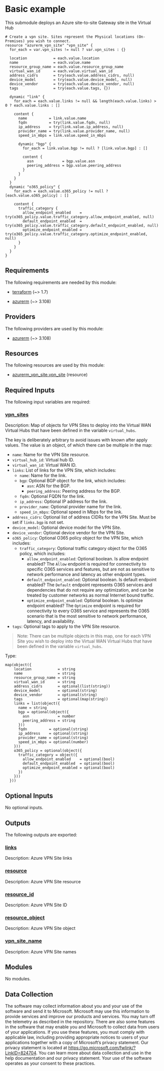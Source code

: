 <!-- BEGIN_TF_DOCS -->
# Basic example

This submodule deploys an Azure site-to-site Gateway site in the Virtual Hub

```hcl
# Create a vpn site. Sites represent the Physical locations (On-Premises) you wish to connect.
resource "azurerm_vpn_site" "vpn_site" {
  for_each = var.vpn_sites != null ? var.vpn_sites : {}

  location            = each.value.location
  name                = each.value.name
  resource_group_name = each.value.resource_group_name
  virtual_wan_id      = each.value.virtual_wan_id
  address_cidrs       = try(each.value.address_cidrs, null)
  device_model        = try(each.value.device_model, null)
  device_vendor       = try(each.value.device_vendor, null)
  tags                = try(each.value.tags, {})

  dynamic "link" {
    for_each = each.value.links != null && length(each.value.links) > 0 ? each.value.links : []

    content {
      name          = link.value.name
      fqdn          = try(link.value.fqdn, null)
      ip_address    = try(link.value.ip_address, null)
      provider_name = try(link.value.provider_name, null)
      speed_in_mbps = link.value.speed_in_mbps

      dynamic "bgp" {
        for_each = link.value.bgp != null ? [link.value.bgp] : []

        content {
          asn             = bgp.value.asn
          peering_address = bgp.value.peering_address
        }
      }
    }
  }
  dynamic "o365_policy" {
    for_each = each.value.o365_policy != null ? [each.value.o365_policy] : []

    content {
      traffic_category {
        allow_endpoint_enabled    = try(o365_policy.value.traffic_category.allow_endpoint_enabled, null)
        default_endpoint_enabled  = try(o365_policy.value.traffic_category.default_endpoint_enabled, null)
        optimize_endpoint_enabled = try(o365_policy.value.traffic_category.optimize_endpoint_enabled, null)
      }
    }
  }
}
```

<!-- markdownlint-disable MD033 -->
## Requirements

The following requirements are needed by this module:

- <a name="requirement_terraform"></a> [terraform](#requirement\_terraform) (~> 1.7)

- <a name="requirement_azurerm"></a> [azurerm](#requirement\_azurerm) (~> 3.108)

## Providers

The following providers are used by this module:

- <a name="provider_azurerm"></a> [azurerm](#provider\_azurerm) (~> 3.108)

## Resources

The following resources are used by this module:

- [azurerm_vpn_site.vpn_site](https://registry.terraform.io/providers/hashicorp/azurerm/latest/docs/resources/vpn_site) (resource)

<!-- markdownlint-disable MD013 -->
## Required Inputs

The following input variables are required:

### <a name="input_vpn_sites"></a> [vpn\_sites](#input\_vpn\_sites)

Description:   Map of objects for VPN Sites to deploy into the Virtual WAN Virtual Hubs that have been defined in the variable `virtual_hubs`.

  The key is deliberately arbitrary to avoid issues with known after apply values. The value is an object, of which there can be multiple in the map:

  - `name`: Name for the VPN Site resource.
  - `virtual_hub_id`: Virtual hub ID.
  - `virtual_wan_id`: Virtual WAN ID.
  - `links`: List of links for the VPN Site, which includes:
    - `name`: Name for the link.
    - `bgp`: Optional BGP object for the link, which includes:
      - `asn`: ASN for the BGP.
      - `peering_address`: Peering address for the BGP.
    - `fqdn`: Optional FQDN for the link.
    - `ip_address`: Optional IP address for the link.
    - `provider_name`: Optional provider name for the link.
    - `speed_in_mbps`: Optional speed in Mbps for the link.
  - `address_cidrs`: Optional list of address CIDRs for the VPN Site. Must be set if `links.bgp` is not set.
  - `device_model`: Optional device model for the VPN Site.
  - `device_vendor`: Optional device vendor for the VPN Site.
  - `o365_policy`: Optional O365 policy object for the VPN Site, which includes:
    - `traffic_category`: Optional traffic category object for the O365 policy, which includes:
      - `allow_endpoint_enabled`: Optional boolean. Is allow endpoint enabled? The `Allow` endpoint is required for connectivity to specific O365 services and features, but are not as sensitive to network performance and latency as other endpoint types.
      - `default_endpoint_enabled`: Optional boolean. Is default endpoint enabled? The `Default` endpoint represents O365 services and dependencies that do not require any optimization, and can be treated by customer networks as normal Internet bound traffic.
      - `optimize_endpoint_enabled`: Optional boolean. Is optimize endpoint enabled? The `Optimize` endpoint is required for connectivity to every O365 service and represents the O365 scenario that is the most sensitive to network performance, latency, and availability.
  - `tags`: Optional tags to apply to the VPN Site resource.

  > Note: There can be multiple objects in this map, one for each VPN Site you wish to deploy into the Virtual WAN Virtual Hubs that have been defined in the variable `virtual_hubs`.

Type:

```hcl
map(object({
    location            = string
    name                = string
    resource_group_name = string
    virtual_wan_id      = string
    address_cidrs       = optional(list(string))
    device_model        = optional(string)
    device_vendor       = optional(string)
    tags                = optional(map(string))
    links = list(object({
      name = string
      bgp = optional(object({
        asn             = number
        peering_address = string
      }))
      fqdn          = optional(string)
      ip_address    = optional(string)
      provider_name = optional(string)
      speed_in_mbps = optional(number)
    }))
    o365_policy = optional(object({
      traffic_category = object({
        allow_endpoint_enabled    = optional(bool)
        default_endpoint_enabled  = optional(bool)
        optimize_endpoint_enabled = optional(bool)
      })
    }))
  }))
```

## Optional Inputs

No optional inputs.

## Outputs

The following outputs are exported:

### <a name="output_links"></a> [links](#output\_links)

Description: Azure VPN Site links

### <a name="output_resource"></a> [resource](#output\_resource)

Description: Azure VPN Site resource

### <a name="output_resource_id"></a> [resource\_id](#output\_resource\_id)

Description: Azure VPN Site ID

### <a name="output_resource_object"></a> [resource\_object](#output\_resource\_object)

Description: Azure VPN Site object

### <a name="output_vpn_site_name"></a> [vpn\_site\_name](#output\_vpn\_site\_name)

Description: Azure VPN Site names

## Modules

No modules.

<!-- markdownlint-disable-next-line MD041 -->
## Data Collection

The software may collect information about you and your use of the software and send it to Microsoft. Microsoft may use this information to provide services and improve our products and services. You may turn off the telemetry as described in the repository. There are also some features in the software that may enable you and Microsoft to collect data from users of your applications. If you use these features, you must comply with applicable law, including providing appropriate notices to users of your applications together with a copy of Microsoft’s privacy statement. Our privacy statement is located at <https://go.microsoft.com/fwlink/?LinkID=824704>. You can learn more about data collection and use in the help documentation and our privacy statement. Your use of the software operates as your consent to these practices.
<!-- END_TF_DOCS -->